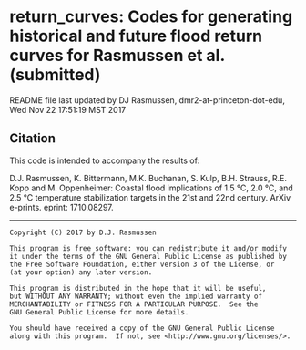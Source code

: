 # return_curves: Codes for generating historical and future flood return curves for Rasmussen et al. (submitted)

README file last updated by DJ Rasmussen, dmr2-at-princeton-dot-edu, Wed Nov 22 17:51:19 MST 2017

## Citation

This code is intended to accompany the results of:

D.J. Rasmussen, K. Bittermann, M.K. Buchanan, S. Kulp, B.H. Strauss, R.E. Kopp and M. Oppenheimer:
Coastal flood implications of 1.5 °C, 2.0 °C, and 2.5 °C temperature stabilization 
targets in the 21st and 22nd century. ArXiv e-prints. eprint: 1710.08297.

----

    Copyright (C) 2017 by D.J. Rasmussen

    This program is free software: you can redistribute it and/or modify
    it under the terms of the GNU General Public License as published by
    the Free Software Foundation, either version 3 of the License, or
    (at your option) any later version.

    This program is distributed in the hope that it will be useful,
    but WITHOUT ANY WARRANTY; without even the implied warranty of
    MERCHANTABILITY or FITNESS FOR A PARTICULAR PURPOSE.  See the
    GNU General Public License for more details.

    You should have received a copy of the GNU General Public License
    along with this program.  If not, see <http://www.gnu.org/licenses/>.
